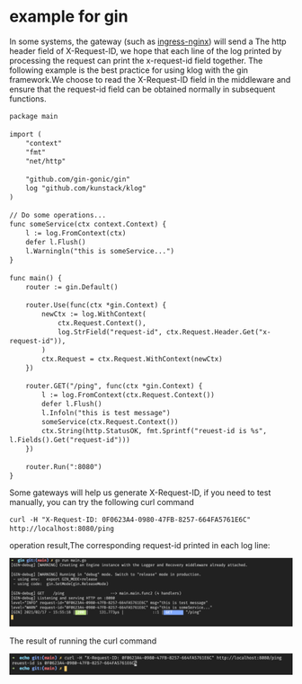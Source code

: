 # example for gin

In some systems, the gateway (such as [ingress-nginx](https://kubernetes.github.io/ingress-nginx/user-guide/nginx-configuration/configmap/#generate-request-id)) will send a The http header field of X-Request-ID, we hope that each line of the log printed by processing the request can print the x-request-id field together.
The following example is the best practice for using klog with the gin framework.We choose to read the X-Request-ID field in the middleware and ensure that the request-id field can be obtained normally in subsequent functions.

    package main

    import (
        "context"
        "fmt"
        "net/http"

        "github.com/gin-gonic/gin"
        log "github.com/kunstack/klog"
    )

    // Do some operations...
    func someService(ctx context.Context) {
        l := log.FromContext(ctx)
        defer l.Flush()
        l.Warningln("this is someService...")
    }

    func main() {
        router := gin.Default()

        router.Use(func(ctx *gin.Context) {
            newCtx := log.WithContext(
                ctx.Request.Context(),
                log.StrField("request-id", ctx.Request.Header.Get("x-request-id")),
            )
            ctx.Request = ctx.Request.WithContext(newCtx)
        })

        router.GET("/ping", func(ctx *gin.Context) {
            l := log.FromContext(ctx.Request.Context())
            defer l.Flush()
            l.Infoln("this is test message")
            someService(ctx.Request.Context())
            ctx.String(http.StatusOK, fmt.Sprintf("reuest-id is %s", l.Fields().Get("request-id")))
        })

        router.Run(":8080")
    }




Some gateways will help us generate X-Request-ID, if you need to test manually, you can try the following curl command

    curl -H "X-Request-ID: 0F0623A4-0980-47FB-8257-664FA5761E6C" http://localhost:8080/ping


operation result,The corresponding request-id printed in each log line:

![echo](./img/gin.png)


The result of running the curl command

![echo](./img/curl.png)

